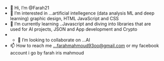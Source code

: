 - 👋 Hi, I’m @Farah21
- 👀 I’m interested in ...artificial intellegence (data analysis ML and deep learning) graphic design, HTML JavaScript and CSS
- 🌱 I’m currently learning ..Javascript and diving into libraries that are used for AI projects, JSON and App development and Crypto
- - 💞️ I’m looking to collaborate on ...AI
- 📫 How to reach me ...farahmahmoud93oo@gmail.com or my facebook account i go by farah iris mahmoud

<!---
Farah21/Farah21 is a ✨ special ✨ repository because its `README.md` (this file) appears on your GitHub profile.
You can click the Preview link to take a look at your changes.
--->
